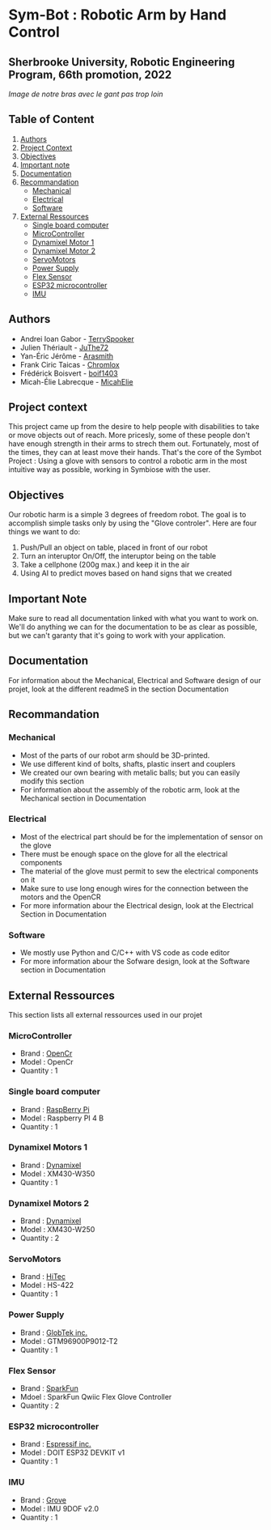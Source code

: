 # Sym-Bot : Robotic Arm by Hand Control  
## Sherbrooke University, Robotic Engineering Program, 66th promotion, 2022

*Image de notre bras avec le gant pas trop loin*

## Table of Content
1. [Authors](#authors)
2. [Project Context](#project-context)
3. [Objectives](#objectives)
4. [Important note](#important-note)
5. [Documentation](#documentation)
6. [Recommandation](#recommandation)
    * [Mechanical](#mechanical)
    * [Electrical](#electrical)
    * [Software](#software)
8. [External Ressources](#external-ressources)
    * [Single board computer](#single-board-computer)
    * [MicroController](#microcontroller)
    * [Dynamixel Motor 1](#dynamixel-motors-1)
    * [Dynamixel Motor 2](#dynamixel-motors-2)
    * [ServoMotors](#servomotors)
    * [Power Supply](#power-supply)
    * [Flex Sensor](#flex-sensor)
    * [ESP32 microcontroller](#esp32-microcontroller)
    * [IMU](#imu)

## Authors
- Andrei Ioan Gabor - [TerrySpooker](https://github.com/TerrySpooker)
- Julien Thériault - [JuThe72](https://github.com/JuThe72)
- Yan-Éric Jérôme - [Arasmith](https://github.com/Arasmith)
- Frank Ciric Taicas - [Chromlox](https://github.com/Chromlox)
- Frédérick Boisvert - [boif1403](https://github.com/boif1403)
- Micah-Élie Labrecque - [MicahElie](https://github.com/MicahElie)

## Project context
This project came up from the desire to help people with disabilities to take or move objects out of reach. 
More pricesly, some of these people don't have enough strength in their arms to strech them out. Fortunately, most of the times, they can at least move their hands.
That's the core of the Symbot Project : Using a glove with sensors to control a robotic arm in the most intuitive way as possible, working in Symbiose with the user.

## Objectives
Our robotic harm is a simple 3 degrees of freedom robot. The goal is to accomplish simple tasks only by using the "Glove controler". Here are four things we want to do:
1. Push/Pull an object on table, placed in front of our robot
2. Turn an interuptor On/Off, the interuptor being on the table
3. Take a cellphone (200g max.) and keep it in the air
4. Using AI to predict moves based on hand signs that we created

## Important Note
Make sure to read all documentation linked with what you want to work on. 
We'll do anything we can for the documentation to be as clear as possible, but we can't garanty that it's going to work with your application.

## Documentation
For information about the Mechanical, Electrical and Software design of our projet, look at the different readmeS in the section Documentation

## Recommandation
### Mechanical
* Most of the parts of our robot arm should be 3D-printed.
* We use different kind of bolts, shafts, plastic insert and couplers
* We created our own bearing with metalic balls; but you can easily modify this section
* For information about the assembly of the robotic arm, look at the Mechanical section in Documentation

### Electrical
* Most of the electrical part should be for the implementation of sensor on the glove
* There must be enough space on the glove for all the electrical components
* The material of the glove must permit to sew the electrical components on it
* Make sure to use long enough wires for the connection between the motors and the OpenCR
* For more information abour the Electrical design, look at the Electrical Section in Documentation

### Software
* We mostly use Python and C/C++ with VS code as code editor
* For more information abour the Sofware design, look at the Software section in Documentation

## External Ressources
This section lists all external ressources used in our projet
### MicroController
* Brand : [OpenCr](https://www.robot-advance.com/art-opencr1-0-robotis-2353.htm)
* Model : OpenCr
* Quantity : 1

### Single board computer
* Brand : [RaspBerry Pi](https://www.raspberrypi.com/products/raspberry-pi-4-model-b/)
* Model : Raspberry PI 4 B
* Quantity : 1

### Dynamixel Motors 1
* Brand : [Dynamixel](https://emanual.robotis.com/docs/en/software/dynamixel/dynamixel_workbench/)
* Model : XM430-W350
* Quantity : 1

### Dynamixel Motors 2
* Brand : [Dynamixel](https://emanual.robotis.com/docs/en/software/dynamixel/dynamixel_workbench/)
* Model : XM430-W250
* Quantity : 2

### ServoMotors
* Brand : [HiTec](https://www.robotshop.com/ca/en/hitec-hs-422-servo-motor.html?gclid=CjwKCAjwlcaRBhBYEiwAK341jfIg3fw_xTxtCtNNNh4yNMYIuuqdtHVJHqRt-310Qe8wRKAHFg4d1xoCRGkQAvD_BwE)
* Model : HS-422
* Quantity : 1

### Power Supply
* Brand : [GlobTek inc.](https://www.digikey.ca/en/products/detail/globtek-inc/TR9CE7500LLP-IM-R6B/11201299?s=N4IgTCBcDaIOIBUCyBOAbCgDJgClgjBALoC%2BQA)
* Model : GTM96900P9012-T2
* Quantity : 1

### Flex Sensor
* Brand : [SparkFun](https://www.sparkfun.com/products/14666)
* Mdoel : SparkFun Qwiic Flex Glove Controller
* Quantity : 2

### ESP32 microcontroller
* Brand : [Espressif inc.](https://www.espressif.com/en/products/devkits/esp32-devkitc/overview)
* Model : DOIT ESP32 DEVKIT v1
* Quantity : 1 

### IMU
* Brand : [Grove](https://wiki.seeedstudio.com/Grove-IMU_9DOF_v2.0/)
* Model : IMU 9DOF v2.0
* Quantity : 1

